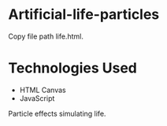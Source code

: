 # Artificial-life-particles

Copy file path life.html.

# Technologies Used

* HTML Canvas
* JavaScript

Particle effects simulating life.
